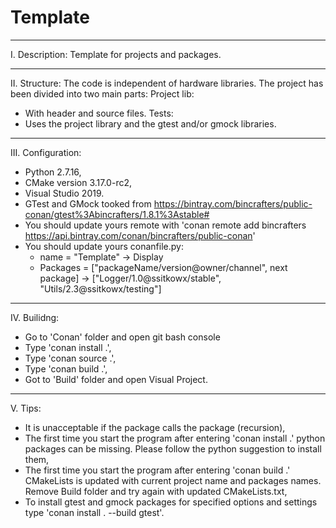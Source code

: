# Template
**********************************************************************************************************************************
I. Description:
Template for projects and packages.

**********************************************************************************************************************************
II. Structure:
The code is independent of hardware libraries. The project has been divided into two main parts:
Project lib:
- With header and source files.
Tests:
- Uses the project library and the gtest and/or gmock libraries.

**********************************************************************************************************************************
III. Configuration:
- Python 2.7.16,
- CMake version 3.17.0-rc2,
- Visual Studio 2019.
- GTest and GMock tooked from https://bintray.com/bincrafters/public-conan/gtest%3Abincrafters/1.8.1%3Astable#
- You should update yours remote with 'conan remote add bincrafters https://api.bintray.com/conan/bincrafters/public-conan'
- You should update yours conanfile.py:
  - name     = "Template"                                          -> Display
  - Packages = ["packageName/version@owner/channel", next package] -> ["Logger/1.0@ssitkowx/stable", "Utils/2.3@ssitkowx/testing"] 

**********************************************************************************************************************************
IV. Builidng:
- Go to 'Conan' folder and open git bash console
- Type 'conan install .',
- Type 'conan source .',
- Type 'conan build .',
- Got to 'Build' folder and open Visual Project.

**********************************************************************************************************************************
V. Tips:
- It is unacceptable if the package calls the package (recursion),
- The first time you start the program after entering 'conan install .' python packages can be missing. 
  Please follow the python suggestion to install them,
- The first time you start the program after entering 'conan build .' CMakeLists is updated with current project name and packages names. 
  Remove Build folder and try again with updated CMakeLists.txt,
- To install gtest and gmock packages for specified options and settings type 'conan install . --build gtest'.
